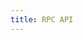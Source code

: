 ```yaml
---
title: RPC API
---
```


<script>
    import General from './general.md'
    import Eth_blockNumber from './eth_blockNumber.md'
</script>

<General />
<Eth_blockNumber />

